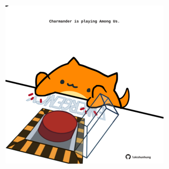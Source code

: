<!-- built at 08/09/2024, 09:00:50 UTC -->
<p align="center">
  <img width="500" height="500" src="./ReadmeImage.svg">
</p>
